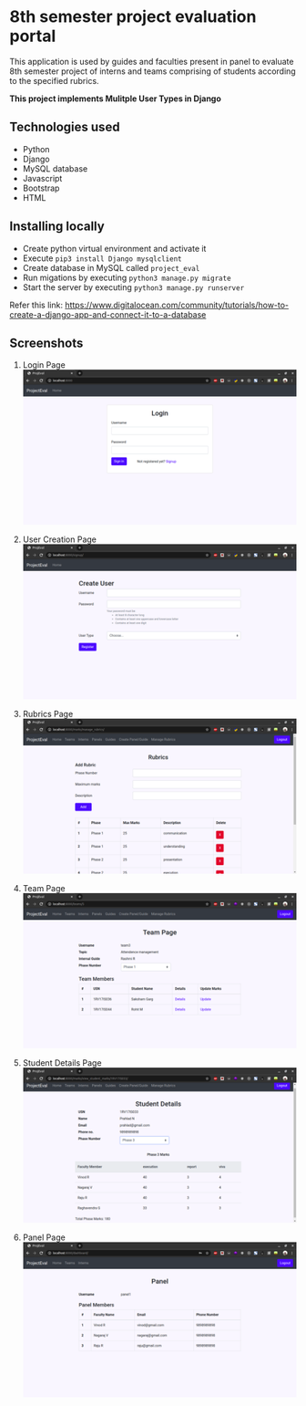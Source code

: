 # 8th semester project evaluation portal

This application is used by guides and faculties present in panel to evaluate 8th semester project of interns and teams comprising of students according to the specified rubrics.

**This project implements Mulitple User Types in Django**

## Technologies used

- Python
- Django
- MySQL database
- Javascript
- Bootstrap
- HTML

## Installing locally

- Create python virtual environment and activate it
- Execute `pip3 install Django mysqlclient`
- Create database in MySQL called `project_eval`
- Run migations by executing `python3 manage.py migrate`
- Start the server by executing `python3 manage.py runserver`

Refer this link:
https://www.digitalocean.com/community/tutorials/how-to-create-a-django-app-and-connect-it-to-a-database

## Screenshots

1. Login Page
   ![Login Page](./screenshots/1.png "Login page")

2. User Creation Page
   ![User Creation Page](./screenshots/9.png)

3. Rubrics Page
   ![Rubrics Page](./screenshots/6.png "Login page")

4. Team Page
   ![Team Page](./screenshots/4.png "Team Page")

5. Student Details Page
   ![Student Details Page](./screenshots/5.png "Student Details Page")

6. Panel Page
   ![Panel Page](./screenshots/7.png "Panel page")
